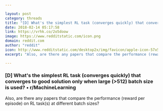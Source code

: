 ```yaml
---

layout: post
category: threads
title: "[D] What's the simplest RL task (converges quickly) that converges to good solution only when large (&gt;512) batch size is used?"
date: 2018-02-14 05:17:58
link: https://vrhk.co/2o5doow
image: https://www.redditstatic.com/icon.png
domain: reddit.com
author: "reddit"
icon: http://www.redditstatic.com/desktop2x/img/favicon/apple-icon-57x57.png
excerpt: "Also, are there any papers that compare the performance (reward per episode) on RL task(s) at different batch sizes?"

---
```


### [D] What's the simplest RL task (converges quickly) that converges to good solution only when large (&gt;512) batch size is used? • r/MachineLearning

Also, are there any papers that compare the performance (reward per episode) on RL task(s) at different batch sizes?